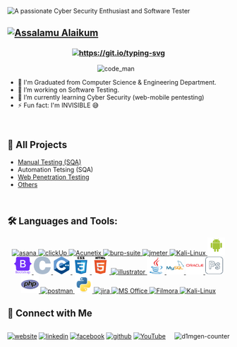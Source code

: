 ![A passionate Cyber Security Enthusiast and Software Tester](https://github.com/tmb1n/tmb1n/blob/main/cover.jpg) 
<br />
<h2 align="left"> <a href="#"><img src="https://readme-typing-svg.herokuapp.com?font=Anton&size=27&duration=5&pause=1500&color=172931&random=false&width=450&height=45&lines=Assalamu+Alaikum...+(Peace+be+upon+You);Hi%2C+I'm+EMAMUL+!" alt="Assalamu Alaikum"/> </a> </h2>
<h3 align="center"> <a href="#"><img src="https://readme-typing-svg.herokuapp.com?font=Share+Tech+Mono&size=23&duration=2000&pause=1500&color=00495F&random=false&width=700&lines=A+passionate+Cyber+Security+Enthusiast+%26+SQA+Engineer" alt="https://git.io/typing-svg"/> </a> </h3>
<img src="https://github.com/abhisheknaiidu/abhisheknaiidu/blob/master/code.gif?raw=true" align="right" width="300" alt="code_man"/>
<br />

 - 📒 I'm Graduated from Computer Science & Engineering Department.
 - 💼 I’m working on Software Testing. 
 - 🌱 I’m currently learning Cyber Security (web-mobile pentesting) 
 - ⚡ Fun fact: I'm INVISIBLE 😅
<br/> <br/> <br/>

## 📎 All Projects
 - [Manual Testing (SQA)](https://github.com/ehasan101/projects)
 - Automation Tetsing (SQA)
 - [Web Penetration Testing](https://github.com/ehasan101/projects)
 - [Others](https://github.com/ehasan101/projects)
 
<br />

## 🛠️ Languages and Tools:
<p align="center"> 
 <a href="#" target="_blank" rel="noreferrer"> <img src="https://github.com/tmb1n/emamul/blob/main/assets/img/alc/asana.png" alt="asana" width="70" height="60"/> </a> 
  <a href="#" target="_blank" rel="noreferrer"> <img src="https://github.com/tmb1n/emamul/blob/main/assets/img/alc/clickUp.png" alt="clickUp" width="90" height="60"/> </a> 
 <a href="#" target="_blank" rel="noreferrer"> <img src="https://github.com/tmb1n/emamul/blob/main/assets/img/alc/acunetix.png?raw=true" alt="Acunetix" width="50" height="50"/> </a> 
 <a href="#" target="_blank" rel="noreferrer"> <img src="https://github.com/tmb1n/emamul/blob/main/assets/img/alc/brupsute.jpeg" alt="burp-suite " width="40" height="40"/> </a> 
<a href="#" target="_blank" rel="noreferrer"> <img src="https://github.com/tmb1n/emamul/blob/main/assets/img/alc/jmeter.jpg" alt="jmeter" width="70" height="50"/> </a> 
 <a href="#" target="_blank" rel="noreferrer"> <img src="https://github.com/tmb1n/emamul/blob/main/assets/img/alc/kali%20Linux.jpg" alt="Kali-Linux" width="70" height="50"/> </a> 
 <a href="https://developer.android.com" target="_blank" rel="noreferrer"> <img src="https://raw.githubusercontent.com/devicons/devicon/master/icons/android/android-original-wordmark.svg" alt="android" width="40" height="40"/> </a>  
 <a href="https://getbootstrap.com" target="_blank" rel="noreferrer"> <img src="https://raw.githubusercontent.com/devicons/devicon/master/icons/bootstrap/bootstrap-plain-wordmark.svg" alt="bootstrap" width="40" height="40"/> </a> 
  <a href="https://www.cprogramming.com/" target="_blank" rel="noreferrer"> <img src="https://raw.githubusercontent.com/devicons/devicon/master/icons/c/c-original.svg" alt="c" width="40" height="40"/> </a> 
  <a href="https://www.w3schools.com/cpp/" target="_blank" rel="noreferrer"> <img src="https://raw.githubusercontent.com/devicons/devicon/master/icons/cplusplus/cplusplus-original.svg" alt="cplusplus" width="40" height="40"/> </a> 
  <a href="https://www.w3schools.com/css/" target="_blank" rel="noreferrer"> <img src="https://raw.githubusercontent.com/devicons/devicon/master/icons/css3/css3-original-wordmark.svg" alt="css3" width="40" height="40"/> </a> 
<a href="https://www.w3.org/html/" target="_blank" rel="noreferrer"> <img src="https://raw.githubusercontent.com/devicons/devicon/master/icons/html5/html5-original-wordmark.svg" alt="html5" width="40" height="40"/> </a> 
  <a href="https://www.adobe.com/in/products/illustrator.html" target="_blank" rel="noreferrer"> <img src="https://www.vectorlogo.zone/logos/adobe_illustrator/adobe_illustrator-icon.svg" alt="illustrator" width="40" height="40"/> </a> 
  <a href="https://www.java.com" target="_blank" rel="noreferrer"> <img src="https://raw.githubusercontent.com/devicons/devicon/master/icons/java/java-original.svg" alt="java" width="40" height="40"/> </a> 
<a href="https://www.mysql.com/" target="_blank" rel="noreferrer"> <img src="https://raw.githubusercontent.com/devicons/devicon/master/icons/mysql/mysql-original-wordmark.svg" alt="mysql" width="40" height="40"/> </a> 
 <a href="https://www.oracle.com/" target="_blank" rel="noreferrer"> <img src="https://raw.githubusercontent.com/devicons/devicon/master/icons/oracle/oracle-original.svg" alt="oracle" width="40" height="40"/> </a> 
 <a href="https://www.photoshop.com/en" target="_blank" rel="noreferrer"> <img src="https://raw.githubusercontent.com/devicons/devicon/master/icons/photoshop/photoshop-line.svg" alt="photoshop" width="40" height="40"/> </a> 
 <a href="https://www.php.net" target="_blank" rel="noreferrer"> <img src="https://raw.githubusercontent.com/devicons/devicon/master/icons/php/php-original.svg" alt="php" width="40" height="40"/> </a> 
 <a href="https://postman.com" target="_blank" rel="noreferrer"> <img src="https://www.vectorlogo.zone/logos/getpostman/getpostman-icon.svg" alt="postman" width="40" height="40"/> </a> 
 <a href="https://www.python.org" target="_blank" rel="noreferrer"> <img src="https://raw.githubusercontent.com/devicons/devicon/master/icons/python/python-original.svg" alt="python" width="40" height="40"/> </a> 
<a href="https://www.jira.org" target="_blank" rel="noreferrer"> <img src="https://github.com/tmb1n/emamul/blob/main/assets/img/alc/Jira.png" alt="jira" width="40" height="40"/> </a> 
<a href="#" target="_blank" rel="noreferrer"> <img src="https://github.com/tmb1n/emamul/blob/main/assets/img/alc/Microsoft_Office_365.png" alt="MS Office" width="70" height="40"/> </a> 
<a href="#" target="_blank" rel="noreferrer"> <img src="https://github.com/tmb1n/emamul/blob/main/assets/img/alc/Wondershare%20Filmora.png" alt="Filmora" width="50" height="50"/> </a> 
<a href="#" target="_blank" rel="noreferrer"> <img src="https://github.com/tmb1n/emamul/blob/main/assets/img/alc/nmap-logo-256x256.png" alt="Kali-Linux" width="60" height="50"/> </a> 
</p>



## 💬 Connect with Me

<div align="center" style="display: flex; justify-content: space-between;">
  
[<img src='https://cdn.jsdelivr.net/npm/simple-icons@3.0.1/icons/icloud.svg' alt='website' height='40'>](www.#.com) [<img src='https://cdn.jsdelivr.net/npm/simple-icons@3.0.1/icons/linkedin.svg' alt='linkedin' height='40'>](https://www.linkedin.com/in/ehasan101/)  [<img src='https://cdn.jsdelivr.net/npm/simple-icons@3.0.1/icons/facebook.svg' alt='facebook' height='40'>](https://www.facebook.com/ehasan101) 
[<img src='https://cdn.jsdelivr.net/npm/simple-icons@3.0.1/icons/github.svg' alt='github' height='40'>](https://github.com/ehasan101) 
[<img src='https://cdn.jsdelivr.net/npm/simple-icons@3.0.1/icons/youtube.svg' alt='YouTube' height='40'>](https://www.youtube.com/@ehasan101) 
<div>

<!-- 
![](https://github-readme-stats.vercel.app/api?username=ehasan101&theme=transparent&hide_border=true&include_all_commits=true&count_private=true)<br/>
---
[![](https://visitcount.itsvg.in/api?id=ehasan101&icon=0&color=1)](https://visitcount.itsvg.in)

![](https://nirzak-streak-stats.vercel.app/?user=ehasan101&theme=transparent&hide_border=false)<br/>
![](https://github-readme-stats.vercel.app/api/top-langs/?username=ehasan101&theme=transparent&hide_border=false&include_all_commits=true&count_private=true&layout=compact)


-->

<!-- Proudly created with GPRM ( https://gprm.itsvg.in ) -->



<p align="center"> <img src="https://komarev.com/ghpvc/?username=d1mgen&label=Profile%20views&color=0e75b6&style=flat" alt="d1mgen-counter" /> </p>

  
<!-- [<img src='https://cdn.jsdelivr.net/npm/simple-icons@3.0.1/icons/reddit.svg' alt='Reddit' height='40'>](https://www.reddit.com/user/#)
 

-->
  

